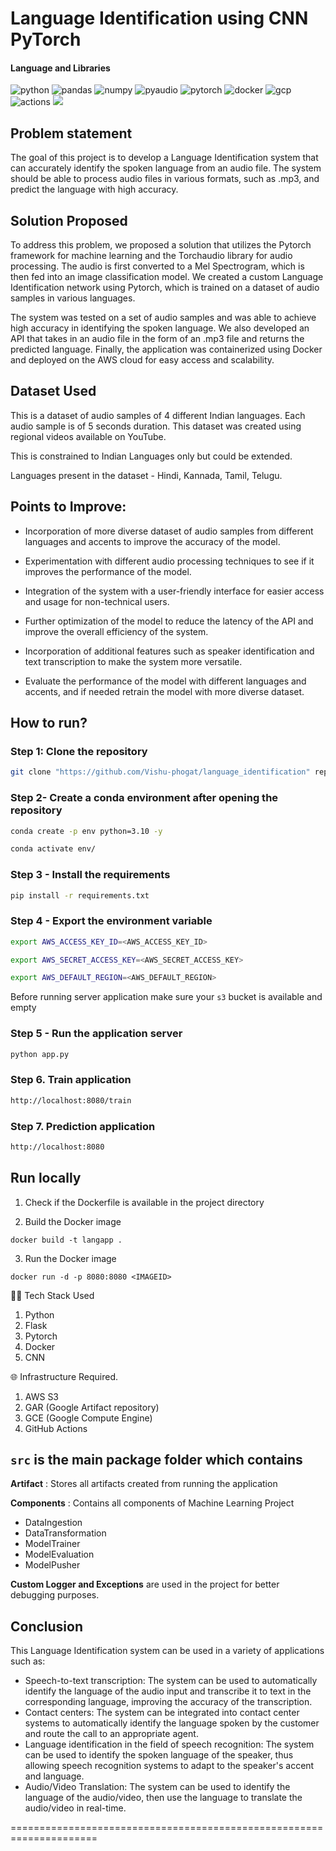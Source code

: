 # Language Identification using CNN PyTorch

#### Language and Libraries

<p>
<a><img src="https://img.shields.io/badge/Python-FFD43B?style=for-the-badge&logo=python&logoColor=darkgreen" alt="python"/></a>
<a><img src="https://img.shields.io/badge/Pandas-2C2D72?style=for-the-badge&logo=pandas&logoColor=white" alt="pandas"/></a>
<a><img src="https://img.shields.io/badge/Numpy-777BB4?style=for-the-badge&logo=numpy&logoColor=white" alt="numpy"/></a>
<a><img src="https://img.shields.io/badge/PyAudio-%23EE4C2C.svg?style=for-the-badge&logo=PyTorch&logoColor=white" alt="pyaudio"/></a>
<a><img src="https://img.shields.io/badge/PyTorch-%23EE4C2C.svg?style=for-the-badge&logo=PyTorch&logoColor=white" alt="pytorch"/></a>
<a><img src="https://img.shields.io/badge/docker-%230db7ed.svg?style=for-the-badge&logo=docker&logoColor=white)" alt="docker"/></a>
<a><img src="https://img.shields.io/badge/GoogleCloud-%234285F4.svg?style=for-the-badge&logo=google-cloud&logoColor=white" alt="gcp"/></a>
<a><img src="https://img.shields.io/badge/github%20actions-%232671E5.svg?style=for-the-badge&logo=githubactions&logoColor=white" alt="actions"/></a>
<a><img src="https://img.shields.io/badge/AWS_S3-%23FF9900.svg?style=for-the-badge&logo=amazon-aws&logoColor=white"/></a>
</p>


## Problem statement
The goal of this project is to develop a Language Identification system that can accurately identify the spoken language from an audio file. The system should be able to process audio files in various formats, such as .mp3, and predict the language with high accuracy.

## Solution Proposed
To address this problem, we proposed a solution that utilizes the Pytorch framework for machine learning and the Torchaudio library for audio processing. The audio is first converted to a Mel Spectrogram, which is then fed into an image classification model. We created a custom Language Identification network using Pytorch, which is trained on a dataset of audio samples in various languages.

The system was tested on a set of audio samples and was able to achieve high accuracy in identifying the spoken language. We also developed an API that takes in an audio file in the form of an .mp3 file and returns the predicted language. Finally, the application was containerized using Docker and deployed on the AWS cloud for easy access and scalability.

## Dataset Used

This is a dataset of audio samples of 4 different Indian languages. Each audio sample is of 5 seconds duration. This dataset was created using regional videos available on YouTube.

This is constrained to Indian Languages only but could be extended.

Languages present in the dataset -
Hindi, Kannada, Tamil, Telugu.

## Points to Improve:

- Incorporation of more diverse dataset of audio samples from different languages and accents to improve the accuracy of the model.

- Experimentation with different audio processing techniques to see if it improves the performance of the model.

- Integration of the system with a user-friendly interface for easier access and usage for non-technical users.

- Further optimization of the model to reduce the latency of the API and improve the overall efficiency of the system.

- Incorporation of additional features such as speaker identification and text transcription to make the system more versatile.

- Evaluate the performance of the model with different languages and accents, and if needed retrain the model with more diverse dataset.

## How to run?

### Step 1: Clone the repository
```bash
git clone "https://github.com/Vishu-phogat/language_identification" repository
```

### Step 2- Create a conda environment after opening the repository

```bash
conda create -p env python=3.10 -y
```

```bash
conda activate env/
```

### Step 3 - Install the requirements
```bash
pip install -r requirements.txt
```

### Step 4 - Export the  environment variable
```bash
export AWS_ACCESS_KEY_ID=<AWS_ACCESS_KEY_ID>

export AWS_SECRET_ACCESS_KEY=<AWS_SECRET_ACCESS_KEY>

export AWS_DEFAULT_REGION=<AWS_DEFAULT_REGION>

```
Before running server application make sure your `s3` bucket is available and empty

### Step 5 - Run the application server
```bash
python app.py
```

### Step 6. Train application
```bash
http://localhost:8080/train
```

### Step 7. Prediction application
```bash
http://localhost:8080
```

## Run locally

1. Check if the Dockerfile is available in the project directory

2. Build the Docker image

```
docker build -t langapp .

```

3. Run the Docker image

```
docker run -d -p 8080:8080 <IMAGEID>
```

👨‍💻 Tech Stack Used
1. Python
2. Flask
3. Pytorch
4. Docker
5. CNN

🌐 Infrastructure Required.
1. AWS S3
2. GAR (Google Artifact repository)
3. GCE (Google Compute Engine)
4. GitHub Actions

## `src` is the main package folder which contains 

**Artifact** : Stores all artifacts created from running the application

**Components** : Contains all components of Machine Learning Project
- DataIngestion
- DataTransformation
- ModelTrainer
- ModelEvaluation
- ModelPusher

**Custom Logger and Exceptions** are used in the project for better debugging purposes.


## Conclusion

This Language Identification system can be used in a variety of applications such as:

- Speech-to-text transcription: The system can be used to automatically identify the language of the audio input and transcribe it to text in the corresponding language, improving the accuracy of the transcription.
- Contact centers: The system can be integrated into contact center systems to automatically identify the language spoken by the customer and route the call to an appropriate agent.
- Language identification in the field of speech recognition: The system can be used to identify the spoken language of the speaker, thus allowing speech recognition systems to adapt to the speaker's accent and language.
- Audio/Video Translation: The system can be used to identify the language of the audio/video, then use the language to translate the audio/video in real-time.


=====================================================================

